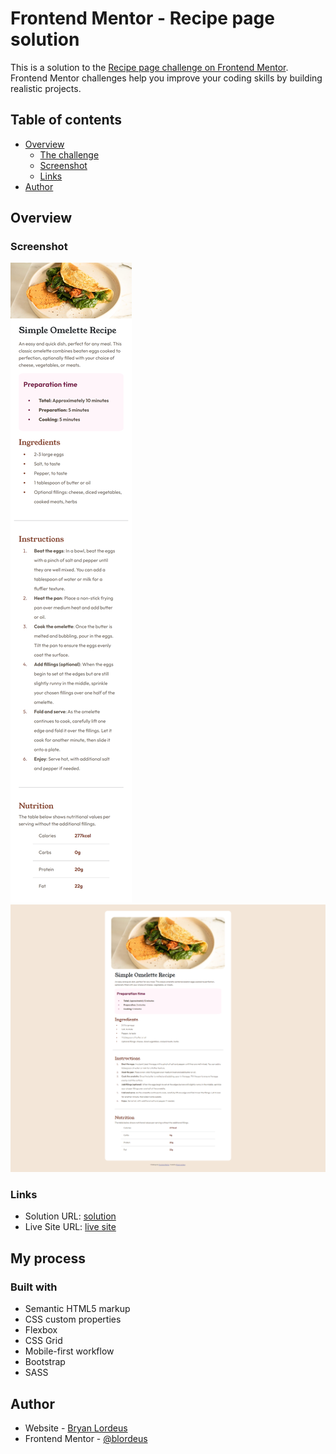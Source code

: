 # Frontend Mentor - Recipe page solution

This is a solution to the [Recipe page challenge on Frontend Mentor](https://www.frontendmentor.io/challenges/recipe-page-KiTsR8QQKm). Frontend Mentor challenges help you improve your coding skills by building realistic projects. 

## Table of contents

- [Overview](#overview)
  - [The challenge](#the-challenge)
  - [Screenshot](#screenshot)
  - [Links](#links)
- [Author](#author)



## Overview

### Screenshot

![](./127.0.0.1_5500_recipe-page-main_index.html.png)
![](./FireShot%20Capture%20057%20-%20Frontend%20Mentor%20-%20Recipe%20page%20-%20127.0.0.1.png)




### Links

- Solution URL: [solution](https://github.com/blordeus/recipe-page)
- Live Site URL: [live site](https://github.com/blordeus/recipe-page)

## My process

### Built with

- Semantic HTML5 markup
- CSS custom properties
- Flexbox
- CSS Grid
- Mobile-first workflow
- Bootstrap
- SASS



## Author

- Website - [Bryan Lordeus](https://www.bryanlordeus.com)
- Frontend Mentor - [@blordeus](https://www.frontendmentor.io/profile/blordeus)



